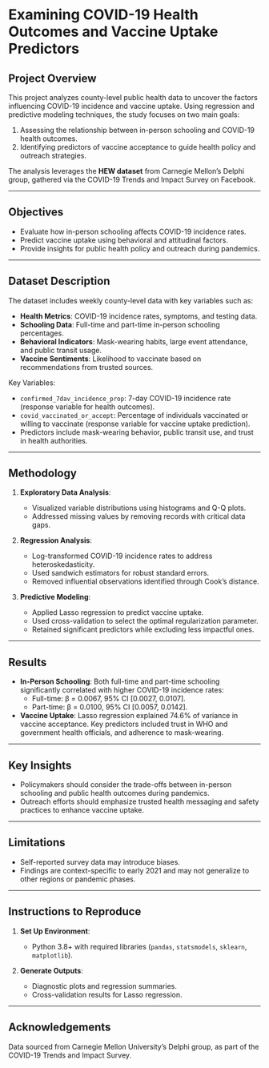 # Examining COVID-19 Health Outcomes and Vaccine Uptake Predictors

## Project Overview
This project analyzes county-level public health data to uncover the factors influencing COVID-19 incidence and vaccine uptake. Using regression and predictive modeling techniques, the study focuses on two main goals:
1. Assessing the relationship between in-person schooling and COVID-19 health outcomes.
2. Identifying predictors of vaccine acceptance to guide health policy and outreach strategies.

The analysis leverages the **HEW dataset** from Carnegie Mellon’s Delphi group, gathered via the COVID-19 Trends and Impact Survey on Facebook.

---

## Objectives
- Evaluate how in-person schooling affects COVID-19 incidence rates.
- Predict vaccine uptake using behavioral and attitudinal factors.
- Provide insights for public health policy and outreach during pandemics.

---

## Dataset Description
The dataset includes weekly county-level data with key variables such as:
- **Health Metrics**: COVID-19 incidence rates, symptoms, and testing data.
- **Schooling Data**: Full-time and part-time in-person schooling percentages.
- **Behavioral Indicators**: Mask-wearing habits, large event attendance, and public transit usage.
- **Vaccine Sentiments**: Likelihood to vaccinate based on recommendations from trusted sources.

Key Variables:
- `confirmed_7dav_incidence_prop`: 7-day COVID-19 incidence rate (response variable for health outcomes).
- `covid_vaccinated_or_accept`: Percentage of individuals vaccinated or willing to vaccinate (response variable for vaccine uptake prediction).
- Predictors include mask-wearing behavior, public transit use, and trust in health authorities.

---

## Methodology
1. **Exploratory Data Analysis**:
   - Visualized variable distributions using histograms and Q-Q plots.
   - Addressed missing values by removing records with critical data gaps.

2. **Regression Analysis**:
   - Log-transformed COVID-19 incidence rates to address heteroskedasticity.
   - Used sandwich estimators for robust standard errors.
   - Removed influential observations identified through Cook’s distance.

3. **Predictive Modeling**:
   - Applied Lasso regression to predict vaccine uptake.
   - Used cross-validation to select the optimal regularization parameter.
   - Retained significant predictors while excluding less impactful ones.

---

## Results
- **In-Person Schooling**: Both full-time and part-time schooling significantly correlated with higher COVID-19 incidence rates:
  - Full-time: β = 0.0067, 95% CI [0.0027, 0.0107].
  - Part-time: β = 0.0100, 95% CI [0.0057, 0.0142].
- **Vaccine Uptake**: Lasso regression explained 74.6% of variance in vaccine acceptance. Key predictors included trust in WHO and government health officials, and adherence to mask-wearing.

---

## Key Insights
- Policymakers should consider the trade-offs between in-person schooling and public health outcomes during pandemics.
- Outreach efforts should emphasize trusted health messaging and safety practices to enhance vaccine uptake.

---

## Limitations
- Self-reported survey data may introduce biases.
- Findings are context-specific to early 2021 and may not generalize to other regions or pandemic phases.

---

## Instructions to Reproduce
1. **Set Up Environment**:
   - Python 3.8+ with required libraries (`pandas`, `statsmodels`, `sklearn`, `matplotlib`).

2. **Generate Outputs**:
   - Diagnostic plots and regression summaries.
   - Cross-validation results for Lasso regression.

---

## Acknowledgements
Data sourced from Carnegie Mellon University’s Delphi group, as part of the COVID-19 Trends and Impact Survey.

